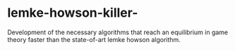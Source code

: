 # lemke-howson-killer-
Development of  the necessary algorithms that reach an equilibrium in game theory faster than the state-of-art lemke howson algorithm. 
